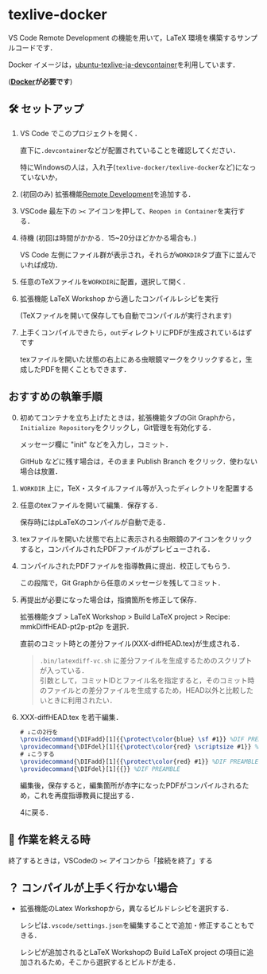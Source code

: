 # texlive-docker

VS Code Remote Development の機能を用いて，LaTeX 環境を構築するサンプルコードです．

Docker イメージは，[ubuntu-texlive-ja-devcontainer](https://hub.docker.com/r/korosuke613/ubuntu-texlive-ja-devcontainer)を利用しています．

(**[Docker](https://www.docker.com/products/docker-desktop/)が必要です**)

## 🛠️ セットアップ

1. VS Code でこのプロジェクトを開く．

   直下に`.devcontainer`などが配置されていることを確認してください．

   特にWindowsの人は，入れ子(`texlive-docker/texlive-docker`など)になっていないか，

2. (初回のみ) 拡張機能[Remote Development](https://marketplace.visualstudio.com/items?itemName=ms-vscode-remote.vscode-remote-extensionpack)を追加する．
   
4. VSCode 最左下の `><` アイコンを押して、`Reopen in Container`を実行する．
   
5. 待機 (初回は時間がかかる．15~20分ほどかかる場合も．)

   VS Code 左側にファイル群が表示され，それらが`WORKDIR`タブ直下に並んでいれば成功．

6. 任意のTeXファイルを`WORKDIR`に配置，選択して開く．

7. 拡張機能 LaTeX Workshop から適したコンパイルレシピを実行
   
   (TeXファイルを開いて保存しても自動でコンパイルが実行されます)

8. 上手くコンパイルできたら，`out`ディレクトリにPDFが生成されているはずです

   texファイルを開いた状態の右上にある虫眼鏡マークをクリックすると，生成したPDFを開くこともできます．

## おすすめの執筆手順

0. 初めてコンテナを立ち上げたときは，拡張機能タブのGit Graphから，`Initialize Repository`をクリックし，Git管理を有効化する．

   メッセージ欄に "init" などを入力し，コミット．

   GitHub などに残す場合は，そのまま Publish Branch をクリック．使わない場合は放置．

1. `WORKDIR` 上に，TeX・スタイルファイル等が入ったディレクトリを配置する

2. 任意のtexファイルを開いて編集．保存する．

   保存時にはpLaTeXのコンパイルが自動で走る．

3. texファイルを開いた状態で右上に表示される虫眼鏡のアイコンをクリックすると，コンパイルされたPDFファイルがプレビューされる．

4. コンパイルされたPDFファイルを指導教員に提出．校正してもらう．

   この段階で，Git Graphから任意のメッセージを残してコミット．

5. 再提出が必要になった場合は，指摘箇所を修正して保存．

   拡張機能タブ > LaTeX Workshop > Build LaTeX project > Recipe: mmkDiffHEAD-pt2p-pt2p を選択．

   直前のコミット時との差分ファイル(XXX-diffHEAD.tex)が生成される．

   > `.bin/latexdiff-vc.sh` に差分ファイルを生成するためのスクリプトが入っている． \
   > 引数として，コミットIDとファイル名を指定すると，そのコミット時のファイルとの差分ファイルを生成するため，HEAD以外と比較したいときに利用されたい． 

6. XXX-diffHEAD.tex を若干編集．

   ``` tex
   # ↓この2行を
   \providecommand{\DIFadd}[1]{{\protect\color{blue} \sf #1}} %DIF PREAMBLE
   \providecommand{\DIFdel}[1]{{\protect\color{red} \scriptsize #1}} %DIF PREAMBLE
   # ↓こうする
   \providecommand{\DIFadd}[1]{{\protect\color{red} #1}} %DIF PREAMBLE
   \providecommand{\DIFdel}[1]{{}} %DIF PREAMBLE
   ```
   
   編集後，保存すると，編集箇所が赤字になったPDFがコンパイルされるため，これを再度指導教員に提出する．

   4に戻る．


## 🏁 作業を終える時

終了するときは，VSCodeの `><` アイコンから「接続を終了」する


## ？ コンパイルが上手く行かない場合

- 拡張機能のLatex Workshopから，異なるビルドレシピを選択する．

  レシピは`.vscode/settings.json`を編集することで追加・修正することもできる．

  レシピが追加されるとLaTeX Workshopの Build LaTeX project の項目に追加されるため，そこから選択するとビルドが走る．